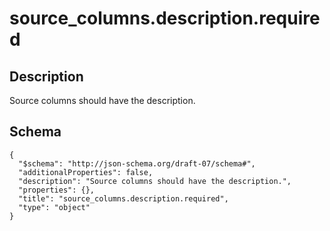 <!--
Generated from `etc/jinja2/templates/_rule.md.j2`
-->

# source_columns.description.required

## Description

Source columns should have the description.

## Schema

<pre><code>{
  "$schema": "http://json-schema.org/draft-07/schema#",
  "additionalProperties": false,
  "description": "Source columns should have the description.",
  "properties": {},
  "title": "source_columns.description.required",
  "type": "object"
}</code></pre>
